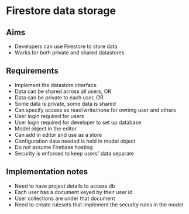 Firestore data storage
======================

Aims
----

- Developers can use Firestore to store data
- Works for both private and shared datastores


Requirements
------------


- Implement the datastore interface
- Data can be shared across all users, OR
- Data can be private to each user, OR
- Some data is private, some data is shared
- Can specify access as read/write/none for owning user and others
- User login required for users
- User login required for developer to set up database
- Model object in the editor
- Can add in editor and use as a store
- Configuration data needed is held in model object
- Do not assume Firebase hosting
- Security is enforced to keep users' data separate


Implementation notes
--------------------

- Need to have project details to access db
- Each user has a document keyed by their user id
- User collections are under that document
- Need to create rulesets that implement the security rules in the model